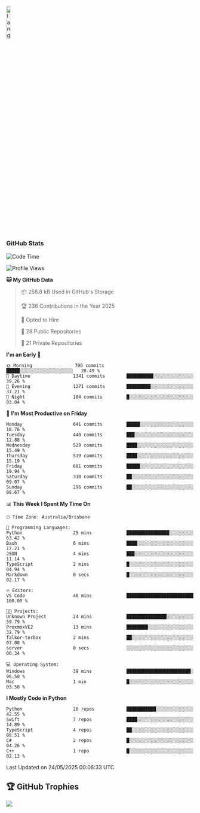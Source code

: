 <p align="left"><img width=15%" src="https://github.com/alansmathew/alansmathew/raw/master/lang.gif" alt="lang image here" /></p>

# <h3 align="left">GitHub Stats</h3>

<!--START_SECTION:waka-->
![Code Time](http://img.shields.io/badge/Code%20Time-572%20hrs%2053%20mins-blue)

![Profile Views](http://img.shields.io/badge/Profile%20Views-0-blue)

**🐱 My GitHub Data** 

> 📦 258.8 kB Used in GitHub's Storage 
 > 
> 🏆 236 Contributions in the Year 2025
 > 
> 💼 Opted to Hire
 > 
> 📜 28 Public Repositories 
 > 
> 🔑 21 Private Repositories 
 > 
**I'm an Early 🐤** 

```text
🌞 Morning                700 commits         █████░░░░░░░░░░░░░░░░░░░░   20.49 % 
🌆 Daytime                1341 commits        ██████████░░░░░░░░░░░░░░░   39.26 % 
🌃 Evening                1271 commits        █████████░░░░░░░░░░░░░░░░   37.21 % 
🌙 Night                  104 commits         █░░░░░░░░░░░░░░░░░░░░░░░░   03.04 % 
```
📅 **I'm Most Productive on Friday** 

```text
Monday                   641 commits         █████░░░░░░░░░░░░░░░░░░░░   18.76 % 
Tuesday                  440 commits         ███░░░░░░░░░░░░░░░░░░░░░░   12.88 % 
Wednesday                529 commits         ████░░░░░░░░░░░░░░░░░░░░░   15.49 % 
Thursday                 519 commits         ████░░░░░░░░░░░░░░░░░░░░░   15.19 % 
Friday                   681 commits         █████░░░░░░░░░░░░░░░░░░░░   19.94 % 
Saturday                 310 commits         ██░░░░░░░░░░░░░░░░░░░░░░░   09.07 % 
Sunday                   296 commits         ██░░░░░░░░░░░░░░░░░░░░░░░   08.67 % 
```


📊 **This Week I Spent My Time On** 

```text
🕑︎ Time Zone: Australia/Brisbane

💬 Programming Languages: 
Python                   25 mins             ████████████████░░░░░░░░░   63.42 % 
Bash                     6 mins              ████░░░░░░░░░░░░░░░░░░░░░   17.21 % 
JSON                     4 mins              ███░░░░░░░░░░░░░░░░░░░░░░   11.14 % 
TypeScript               2 mins              █░░░░░░░░░░░░░░░░░░░░░░░░   04.94 % 
Markdown                 0 secs              █░░░░░░░░░░░░░░░░░░░░░░░░   02.17 % 

🔥 Editors: 
VS Code                  40 mins             █████████████████████████   100.00 % 

🐱‍💻 Projects: 
Unknown Project          24 mins             ███████████████░░░░░░░░░░   59.79 % 
ProxmoxVE2               13 mins             ████████░░░░░░░░░░░░░░░░░   32.79 % 
falkor-torbox            2 mins              ██░░░░░░░░░░░░░░░░░░░░░░░   07.08 % 
server                   0 secs              ░░░░░░░░░░░░░░░░░░░░░░░░░   00.34 % 

💻 Operating System: 
Windows                  39 mins             ████████████████████████░   96.50 % 
Mac                      1 min               █░░░░░░░░░░░░░░░░░░░░░░░░   03.50 % 
```

**I Mostly Code in Python** 

```text
Python                   20 repos            ███████████░░░░░░░░░░░░░░   42.55 % 
Swift                    7 repos             ████░░░░░░░░░░░░░░░░░░░░░   14.89 % 
TypeScript               4 repos             ██░░░░░░░░░░░░░░░░░░░░░░░   08.51 % 
C#                       2 repos             █░░░░░░░░░░░░░░░░░░░░░░░░   04.26 % 
C++                      1 repo              █░░░░░░░░░░░░░░░░░░░░░░░░   02.13 % 
```




 Last Updated on 24/05/2025 00:06:33 UTC
<!--END_SECTION:waka-->

## 🏆 GitHub Trophies

![](https://github-profile-trophy.vercel.app/?username=samh06&theme=discord&no-frame=true&no-bg=false&margin-w=4)
